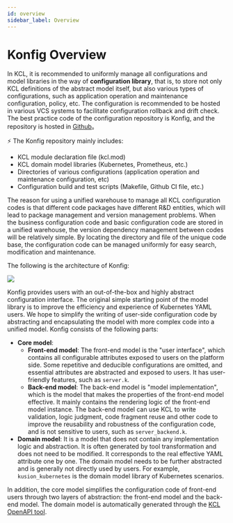 ```yaml
---
id: overview
sidebar_label: Overview
---
```


# Konfig Overview

In KCL, it is recommended to uniformly manage all configurations and model libraries in the way of **configuration library**, that is, to store not only KCL definitions of the abstract model itself, but also various types of configurations, such as application operation and maintenance configuration, policy, etc. The configuration is recommended to be hosted in various VCS systems to facilitate configuration rollback and drift check. The best practice code of the configuration repository is Konfig, and the repository is hosted in [Github](https://github.com/kcl-lang/konfig)。

⚡ The Konfig repository mainly includes:

- KCL module declaration file (kcl.mod)
- KCL domain model libraries (Kubernetes, Prometheus, etc.)
- Directories of various configurations (application operation and maintenance configuration, etc)
- Configuration build and test scripts (Makefile, Github CI file, etc.)

The reason for using a unified warehouse to manage all KCL configuration codes is that different code packages have different R&D entities, which will lead to package management and version management problems. When the business configuration code and basic configuration code are stored in a unified warehouse, the version dependency management between codes will be relatively simple. By locating the directory and file of the unique code base, the configuration code can be managed uniformly for easy search, modification and maintenance.

The following is the architecture of Konfig:

![](/img/docs/user_docs/guides/konfig/konfig-arch.png)

Konfig provides users with an out-of-the-box and highly abstract configuration interface. The original simple starting point of the model library is to improve the efficiency and experience of Kubernetes YAML users. We hope to simplify the writing of user-side configuration code by abstracting and encapsulating the model with more complex code into a unified model. Konfig consists of the following parts:

- **Core model**:
  - **Front-end model**: The front-end model is the "user interface", which contains all configurable attributes exposed to users on the platform side. Some repetitive and deducible configurations are omitted, and essential attributes are abstracted and exposed to users. It has user-friendly features, such as `server.k`.
  - **Back-end model**: The back-end model is "model implementation", which is the model that makes the properties of the front-end model effective. It mainly contains the rendering logic of the front-end model instance. The back-end model can use KCL to write validation, logic judgment, code fragment reuse and other code to improve the reusability and robustness of the configuration code, and is not sensitive to users, such as `server_backend.k`.
- **Domain model**: It is a model that does not contain any implementation logic and abstraction. It is often generated by tool transformation and does not need to be modified. It corresponds to the real effective YAML attribute one by one. The domain model needs to be further abstracted and is generally not directly used by users. For example, `kusion_kubernetes` is the domain model library of Kubernetes scenarios.

In addition, the core model simplifies the configuration code of front-end users through two layers of abstraction: the front-end model and the back-end model. The domain model is automatically generated through the [KCL OpenAPI tool](/docs/tools/cli/openapi/quick-start).

